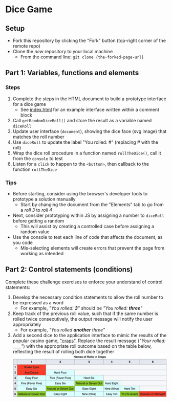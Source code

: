 # Dice Game

## Setup
- Fork this repository by clicking the "Fork" button (top-right corner of the remote repo)
- Clone the *new* repository to your local machine
	- From the command line: `git clone {the-forked-page-url}`

## Part 1: Variables, functions and elements

### Steps
1. Complete the steps in the HTML document to build a prototype interface for a dice game 
	- See [index.html](./index.html) for an example interface written within a comment block
2. Call `getRandomDiceRoll()` and store the result as a variable named `diceRoll`
3. Update user interface (`document`), showing the dice face (svg image) that matches the roll number
4. Use `diceRoll` to update the label "You rolled: #" (replacing # with the roll)
5. Wrap the dice roll procedure in a function named `rollTheDice()`, call it from the `console` to test
6. Listen for a `click` to happen to the `<button>`, then callback to the function `rollTheDice`

### Tips
- Before starting, consider using the browser's developer tools to prototype a solution manually
	- Start by changing the document from the "Elements" tab to go from a *roll 3* to *roll 4*
- Next, consider prototyping within JS by assigning a number to `diceRoll` before getting a random
	- This will assist by creating a controlled case before assigning a random value
- Use the console to test each line of code that affects the document, as you code
	- Mis-selecting elements will create errors that prevent the page from working as intended

## Part 2: Control statements (conditions)

Complete these challenge exercises to enforce your understand of control statements:

1. Develop the necessary condition statements to allow the roll number to be expressed as a word
	- For example, _"You rolled: **3**"_ should be _"You rolled: **three**"_
2. Keep track of the previous roll value, such that if the same number is rolled twice consecutively, the output message will notify the user appropriately
	- For example, _"You rolled **another** three"_
3. Add a second dice to the application interface to mimic the results of the popular casino game, ["craps"](https://en.wikipedia.org/wiki/Craps). Replace the result message (*"Your rolled: ____"*) with the appropriate roll outcome based on the table below, reflecting the result of rolling both dice together
	![Craps game results](./img/craps.png)
